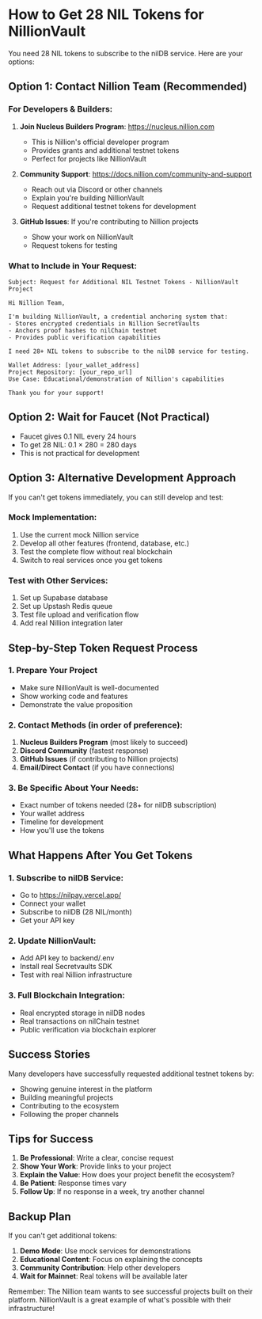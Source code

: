 # How to Get 28 NIL Tokens for NillionVault

You need 28 NIL tokens to subscribe to the nilDB service. Here are your options:

## Option 1: Contact Nillion Team (Recommended)

### For Developers & Builders:
1. **Join Nucleus Builders Program**: https://nucleus.nillion.com
   - This is Nillion's official developer program
   - Provides grants and additional testnet tokens
   - Perfect for projects like NillionVault

2. **Community Support**: https://docs.nillion.com/community-and-support
   - Reach out via Discord or other channels
   - Explain you're building NillionVault
   - Request additional testnet tokens for development

3. **GitHub Issues**: If you're contributing to Nillion projects
   - Show your work on NillionVault
   - Request tokens for testing

### What to Include in Your Request:
```
Subject: Request for Additional NIL Testnet Tokens - NillionVault Project

Hi Nillion Team,

I'm building NillionVault, a credential anchoring system that:
- Stores encrypted credentials in Nillion SecretVaults
- Anchors proof hashes to nilChain testnet
- Provides public verification capabilities

I need 28+ NIL tokens to subscribe to the nilDB service for testing.

Wallet Address: [your_wallet_address]
Project Repository: [your_repo_url]
Use Case: Educational/demonstration of Nillion's capabilities

Thank you for your support!
```

## Option 2: Wait for Faucet (Not Practical)

- Faucet gives 0.1 NIL every 24 hours
- To get 28 NIL: 0.1 × 280 = 280 days
- This is not practical for development

## Option 3: Alternative Development Approach

If you can't get tokens immediately, you can still develop and test:

### Mock Implementation:
1. Use the current mock Nillion service
2. Develop all other features (frontend, database, etc.)
3. Test the complete flow without real blockchain
4. Switch to real services once you get tokens

### Test with Other Services:
1. Set up Supabase database
2. Set up Upstash Redis queue
3. Test file upload and verification flow
4. Add real Nillion integration later

## Step-by-Step Token Request Process

### 1. Prepare Your Project
- Make sure NillionVault is well-documented
- Show working code and features
- Demonstrate the value proposition

### 2. Contact Methods (in order of preference):
1. **Nucleus Builders Program** (most likely to succeed)
2. **Discord Community** (fastest response)
3. **GitHub Issues** (if contributing to Nillion projects)
4. **Email/Direct Contact** (if you have connections)

### 3. Be Specific About Your Needs:
- Exact number of tokens needed (28+ for nilDB subscription)
- Your wallet address
- Timeline for development
- How you'll use the tokens

## What Happens After You Get Tokens

### 1. Subscribe to nilDB Service:
- Go to https://nilpay.vercel.app/
- Connect your wallet
- Subscribe to nilDB (28 NIL/month)
- Get your API key

### 2. Update NillionVault:
- Add API key to backend/.env
- Install real Secretvaults SDK
- Test with real Nillion infrastructure

### 3. Full Blockchain Integration:
- Real encrypted storage in nilDB nodes
- Real transactions on nilChain testnet
- Public verification via blockchain explorer

## Success Stories

Many developers have successfully requested additional testnet tokens by:
- Showing genuine interest in the platform
- Building meaningful projects
- Contributing to the ecosystem
- Following the proper channels

## Tips for Success

1. **Be Professional**: Write a clear, concise request
2. **Show Your Work**: Provide links to your project
3. **Explain the Value**: How does your project benefit the ecosystem?
4. **Be Patient**: Response times vary
5. **Follow Up**: If no response in a week, try another channel

## Backup Plan

If you can't get additional tokens:
1. **Demo Mode**: Use mock services for demonstrations
2. **Educational Content**: Focus on explaining the concepts
3. **Community Contribution**: Help other developers
4. **Wait for Mainnet**: Real tokens will be available later

Remember: The Nillion team wants to see successful projects built on their platform. NillionVault is a great example of what's possible with their infrastructure!
